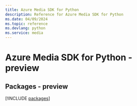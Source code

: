 ```yaml
---
title: Azure Media SDK for Python
description: Reference for Azure Media SDK for Python
ms.date: 04/09/2024
ms.topic: reference
ms.devlang: python
ms.service: media
---
```

# Azure Media SDK for Python - preview
## Packages - preview
[!INCLUDE [packages](media-index.md)]